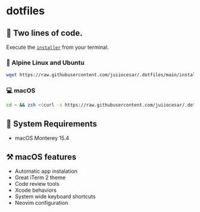 # dotfiles

## 🧠 Two lines of code.

Execute the [`installer`](installer) from your terminal.

### 📱 Alpine Linux and Ubuntu

```bash
wget https://raw.githubusercontent.com/juiiocesar/.dotfiles/main/installer; chmod +x installer; ./installer
``` 

### 💻 macOS
```zsh
cd ~ && zsh <(curl -s https://raw.githubusercontent.com/juiiocesar/.dotfiles/main/installer) && cd .dotfiles && run_install
```

## 📝 System Requirements

- macOS Monterey 15.4

## ⚒️ macOS features

- Automatic app instalation
- Great iTerm 2 theme
- Code review tools
- Xcode behaviors
- System wide keyboard shortcuts
- Neovim configuration
